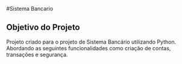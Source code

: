 #Sistema Bancario

<h2>Objetivo do Projeto</h2>
<p> Projeto criado para o projeto de Sistema Bancário utilizando Python. Abordando as seguintes funcionalidades como criação de contas, transações e segurança. </p>
